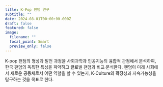 ```yaml
---
title: K-Pop 팬덤 연구
subtitle: ""
date: 2024-08-01T00:00:00.000Z
draft: false
featured: false
image:
  filename: ""
  focal_point: Smart
  preview_only: false
---
```

K-pop 팬덤의 형성과 발전 과정을 사회과학과 인공지능의 융합적 관점에서 분석하여, 한국 팬덤의 독특한 특성을 파악하고 글로벌 팬덤과 비교·분석한다. 팬덤이 미래 사회에서 새로운 공동체로서 어떤 역할을 할 수 있는지, K-Culture의 확장성과 지속가능성을 탐구하는 것을 목표로 한다.
